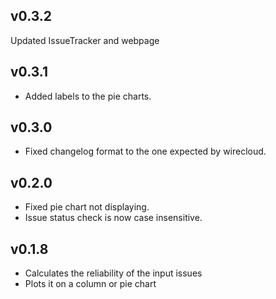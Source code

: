 ## v0.3.2

Updated IssueTracker and webpage

## v0.3.1

- Added labels to the pie charts.

## v0.3.0

- Fixed changelog format to the one expected by wirecloud.

## v0.2.0

- Fixed pie chart not displaying.
- Issue status check is now case insensitive.

## v0.1.8

- Calculates the reliability of the input issues
- Plots it on a column or pie chart
